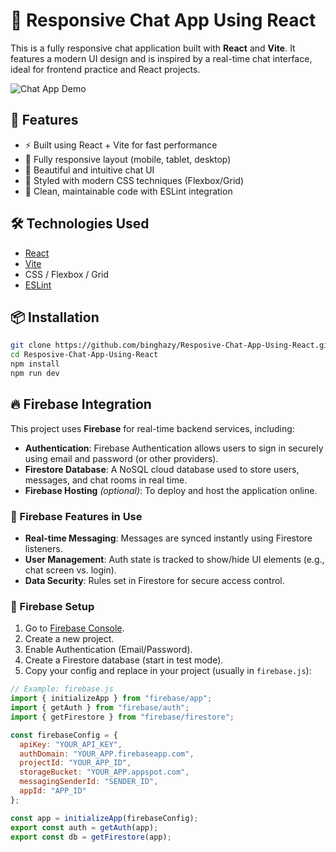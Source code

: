 # 💬 Responsive Chat App Using React

This is a fully responsive chat application built with **React** and **Vite**. It features a modern UI design and is inspired by a real-time chat interface, ideal for frontend practice and React projects.

![Chat App Demo](https://img.youtube.com/vi/domt_Sx-wTY/0.jpg)

## 🚀 Features

- ⚡ Built using React + Vite for fast performance
- 📱 Fully responsive layout (mobile, tablet, desktop)
- 💬 Beautiful and intuitive chat UI
- 🎨 Styled with modern CSS techniques (Flexbox/Grid)
- 🧼 Clean, maintainable code with ESLint integration

## 🛠️ Technologies Used

- [React](https://reactjs.org/)
- [Vite](https://vitejs.dev/)
- CSS / Flexbox / Grid
- [ESLint](https://eslint.org/)

## 📦 Installation

```bash
git clone https://github.com/binghazy/Resposive-Chat-App-Using-React.git
cd Resposive-Chat-App-Using-React
npm install
npm run dev
```
## 🔥 Firebase Integration

This project uses **Firebase** for real-time backend services, including:

- **Authentication**: Firebase Authentication allows users to sign in securely using email and password (or other providers).
- **Firestore Database**: A NoSQL cloud database used to store users, messages, and chat rooms in real time.
- **Firebase Hosting** *(optional)*: To deploy and host the application online.

### 🧩 Firebase Features in Use

- **Real-time Messaging**: Messages are synced instantly using Firestore listeners.
- **User Management**: Auth state is tracked to show/hide UI elements (e.g., chat screen vs. login).
- **Data Security**: Rules set in Firestore for secure access control.

### 🔧 Firebase Setup

1. Go to [Firebase Console](https://console.firebase.google.com/).
2. Create a new project.
3. Enable Authentication (Email/Password).
4. Create a Firestore database (start in test mode).
5. Copy your config and replace in your project (usually in `firebase.js`):

```js
// Example: firebase.js
import { initializeApp } from "firebase/app";
import { getAuth } from "firebase/auth";
import { getFirestore } from "firebase/firestore";

const firebaseConfig = {
  apiKey: "YOUR_API_KEY",
  authDomain: "YOUR_APP.firebaseapp.com",
  projectId: "YOUR_APP_ID",
  storageBucket: "YOUR_APP.appspot.com",
  messagingSenderId: "SENDER_ID",
  appId: "APP_ID"
};

const app = initializeApp(firebaseConfig);
export const auth = getAuth(app);
export const db = getFirestore(app);

